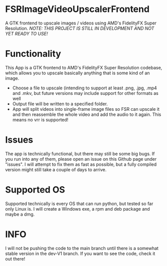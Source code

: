 # FSRImageVideoUpscalerFrontend
A GTK frontend to upscale images / videos using AMD's FidelityFX Super Resolution. 
*NOTE: THIS PROJECT IS STILL IN DEVELOPMENT AND NOT YET READY TO USE!*

# Functionality
This App is a GTK frontend to AMD's FidelityFX Super Resolution codebase, which allows you to upscale basically anything that is some kind of an image. 
- Choose a file to upscale (intending to support at least .png, .jpg, .mp4 and .mkv, but future versions may include support for other formats as well
- Output file will be written to a specified folder.
- App will split videos into single-frame image files so FSR can upscale it and then reassemble the whole video and add the audio to it again. This means no vrr is supported!

# Issues
The app is technically functional, but there may still be some big bugs. If you run into any of them, please open an issue on this Github page under "issues". I will attempt to fix them as fast as possible, but a fully compiled version might still take a couple of days to arrive. 

# Supported OS
Supported technically is every OS that can run python, but tested so far only Linux is. I will create a Windows exe, a rpm and deb package and maybe a dmg.

# INFO
I will not be pushing the code to the main branch until there is a somewhat stable version in the dev-V1 branch. If you want to see the code, check it out there!
